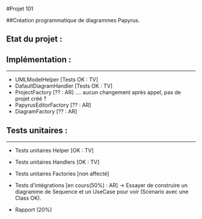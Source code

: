 #Projet 101

##Création programmatique de diagrammes Papyrus.

Etat du projet :
----------------

Implémentation :
----------------
----------------

+ UMLModelHelper		[Tests OK : TV]
+ DafaultDiagramHandler		[Tests OK : TV] 
+ ProjectFactory  		[?? : AR] .... aucun changement après appel, pas de projet créé ?
+ PapyrusEditorFactory 		[?? : AR]
+ DiagramFactory 		[?? : AR]


Tests unitaires :
-----------------
-----------------
+ Tests unitaires Helper	[OK : TV]
+ Tests unitaires Handlers	[OK : TV]
+ Tests unitaires Factories	[non affecté]

+ Tests d'intégrations		[en cours(50%) : AR]
-> Essayer de construire un diagramme de Sequence et un UseCase pour voir (Scenario avec une Class OK).

+ Rapport (20%)